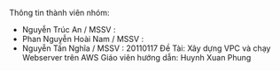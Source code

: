 Thông tin thành viên nhóm: 
  - Nguyễn Trúc An / MSSV : 
  - Phan Nguyễn Hoài Nam / MSSV :
  - Nguyễn Tấn Nghĩa / MSSV : 20110117
 Đề Tài: Xây dựng VPC và chạy Webserver trên AWS
 Giáo viên hướng dẫn: Huynh Xuan Phung 
